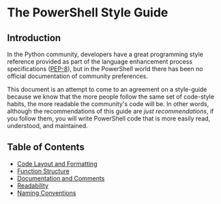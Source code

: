 # The PowerShell Style Guide

## Introduction

In the Python community, developers have a great programming style reference provided as part of the language enhancement process specifications ([PEP-8](https://www.python.org/dev/peps/pep-0008/)), but in the PowerShell world there has been no official documentation of community preferences.

This document is an attempt to come to an agreement on a style-guide because we know that the more people follow the same set of code-style habits, the more readable the community's code will be. In other words, although the recommendations of this guide are _just recommendations_, if you follow them, you will write PowerShell code that is more easily read, understood, and maintained.

## Table of Contents

- [Code Layout and Formatting](Code-Layout-and-Formatting.md)
- [Function Structure](Function-Structure.md)
- [Documentation and Comments](Documentation-and-Comments.md)
- [Readability](Readability.md)
- [Naming Conventions](Naming-Conventions.md)
